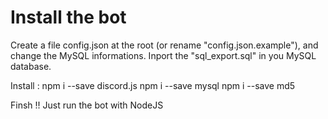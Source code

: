 # Install the bot
Create a file config.json at the root (or rename "config.json.example"), and change the MySQL informations.
Inport the "sql_export.sql" in you MySQL database.

Install :
npm i --save discord.js
npm i --save mysql
npm i --save md5

Finsh !! Just run the bot with NodeJS
